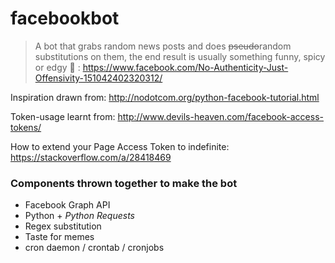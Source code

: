 # facebookbot
> A bot that grabs random news posts and does ~~pseudo~~random substitutions on them, the end result is usually something funny, spicy or edgy :hocho: : https://www.facebook.com/No-Authenticity-Just-Offensivity-151042402320312/

Inspiration drawn from: 
http://nodotcom.org/python-facebook-tutorial.html

Token-usage learnt from:
http://www.devils-heaven.com/facebook-access-tokens/

How to extend your Page Access Token to indefinite:
https://stackoverflow.com/a/28418469


### Components thrown together to make the bot

- Facebook Graph API 
- Python + _Python Requests_
- Regex substitution
- Taste for memes
- cron daemon / crontab / cronjobs
